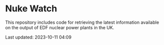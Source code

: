 # Nuke Watch

This repository includes code for retrieving the latest information available on the output of EDF nuclear power plants in the UK.

Last updated: 2023-10-11 04:09